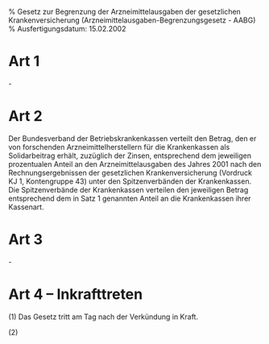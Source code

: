% Gesetz zur Begrenzung der Arzneimittelausgaben der gesetzlichen Krankenversicherung  (Arzneimittelausgaben-Begrenzungsgesetz - AABG)
% Ausfertigungsdatum: 15.02.2002
 
# Art 1

\-

# Art 2

Der Bundesverband der Betriebskrankenkassen verteilt den Betrag, den er von forschenden Arzneimittelherstellern für die Krankenkassen als Solidarbeitrag erhält, zuzüglich der Zinsen, entsprechend dem jeweiligen prozentualen Anteil an den Arzneimittelausgaben des Jahres 2001 nach den Rechnungsergebnissen der gesetzlichen Krankenversicherung (Vordruck KJ 1, Kontengruppe 43) unter den Spitzenverbänden der Krankenkassen. Die Spitzenverbände der Krankenkassen verteilen den jeweiligen Betrag entsprechend dem in Satz 1 genannten Anteil an die Krankenkassen ihrer Kassenart.

# Art 3

\-

# Art 4 – Inkrafttreten

(1) Das Gesetz tritt am Tag nach der Verkündung in Kraft.

(2)
